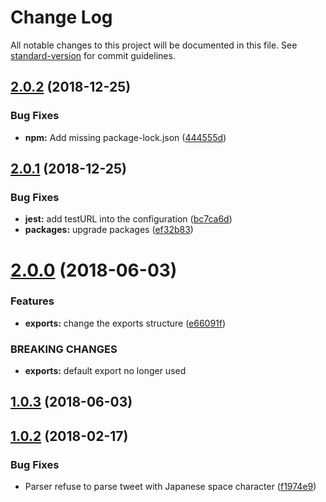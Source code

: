 # Change Log

All notable changes to this project will be documented in this file. See [standard-version](https://github.com/conventional-changelog/standard-version) for commit guidelines.

<a name="2.0.2"></a>
## [2.0.2](https://github.com/Frizz925/gbf-raidfinder-js/compare/v2.0.1...v2.0.2) (2018-12-25)


### Bug Fixes

* **npm:** Add missing package-lock.json ([444555d](https://github.com/Frizz925/gbf-raidfinder-js/commit/444555d))



<a name="2.0.1"></a>
## [2.0.1](https://github.com/Frizz925/gbf-raidfinder-js/compare/v2.0.0...v2.0.1) (2018-12-25)


### Bug Fixes

* **jest:** add testURL into the configuration ([bc7ca6d](https://github.com/Frizz925/gbf-raidfinder-js/commit/bc7ca6d))
* **packages:** upgrade packages ([ef32b83](https://github.com/Frizz925/gbf-raidfinder-js/commit/ef32b83))



<a name="2.0.0"></a>
# [2.0.0](https://github.com/Frizz925/gbf-raidfinder-js/compare/v1.0.3...v2.0.0) (2018-06-03)


### Features

* **exports:** change the exports structure ([e66091f](https://github.com/Frizz925/gbf-raidfinder-js/commit/e66091f))


### BREAKING CHANGES

* **exports:** default export no longer used



<a name="1.0.3"></a>
## [1.0.3](https://github.com/Frizz925/gbf-raidfinder-js/compare/v1.0.2...v1.0.3) (2018-06-03)



<a name="1.0.2"></a>
## [1.0.2](https://github.com/Frizz925/gbf-raidfinder-js/compare/v1.0.1...v1.0.2) (2018-02-17)


### Bug Fixes

* Parser refuse to parse tweet with Japanese space character ([f1974e9](https://github.com/Frizz925/gbf-raidfinder-js/commit/f1974e9))
